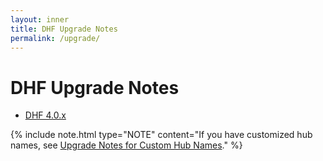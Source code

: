 ```yaml
---
layout: inner
title: DHF Upgrade Notes
permalink: /upgrade/
---
```


# DHF Upgrade Notes

<!-- - [DHF 4.1.x](/upgrade/upgrade-to-4_1_x/) -->
- [DHF 4.0.x](/upgrade/upgrade-to-4_0_x/)

{% include note.html type="NOTE" content="If you have customized hub names, see [Upgrade Notes for Custom Hub Names](/upgrade/upgrade-notes-custom-hub-names)." %}
